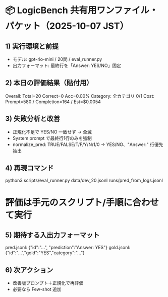 # 📦 LogicBench 共有用ワンファイル・パケット（2025-10-07 JST）

## 1) 実行環境と前提
- モデル: gpt-4o-mini / 20問 / eval_runner.py
- 出力フォーマット: 最終行を「Answer: YES/NO」固定

## 2) 本日の評価結果（貼付用）
Overall: Total=20 Correct=0 Acc=0.00%
Category: 全カテゴリ 0/1
Cost: Prompt=580 / Completion=164 / Est=$0.0054

## 3) 失敗分析と改善
- 正規化不足で YES/NO 一致せず → 全滅
- System prompt で最終行1行のみを強制
- normalize_pred: TRUE/FALSE/T/F/Y/N/1/0 → YES/NO、"Answer:" 行優先抽出

## 4) 再現コマンド
python3 scripts/eval_runner.py data/dev_20.jsonl runs/pred_from_logs.jsonl
# 評価は手元のスクリプト/手順に合わせて実行

## 5) 期待する入出力フォーマット
pred.jsonl: {"id":"...", "prediction":"Answer: YES"}
gold.jsonl: {"id":"...","gold":"YES","category":"..."}

## 6) 次アクション
- 改善版プロンプト＋正規化で再評価
- 必要なら Few-shot 追加
